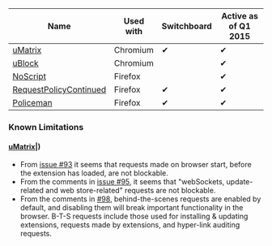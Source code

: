 |Name|Used with|Switchboard|Active as of Q1 2015|
|----|---------|-----------|--------------------|
|[uMatrix](https://github.com/gorhill/uMatrix)|Chromium|✔|✔|
|[uBlock](https://github.com/gorhill/uBlock)|Chromium| |✔|
|[NoScript](https://noscript.net/)|Firefox||✔|
|[RequestPolicyContinued](https://github.com/RequestPolicyContinued/requestpolicy)|Firefox|✔|✔|
|[Policeman](https://github.com/futpib/policeman)|Firefox|✔|✔|

### Known Limitations
#### [uMatrix](https://github.com/gorhill/uMatrix/issues/97)|)
* From [issue #93](https://github.com/gorhill/uMatrix/issues/93) it seems that requests made on browser start, before the extension has loaded, are not blockable.
* From the comments in [issue #95](https://github.com/gorhill/uMatrix/issues/95), it seems that "webSockets, update-related and web store-related" requests are not blockable.
* From the comments in [#98](https://github.com/gorhill/uMatrix/issues/98), behind-the-scenes requests are enabled by default, and disabling them will break important functionality in the browser. B-T-S requests include those used for installing & updating extensions, requests made by extensions, and hyper-link auditing requests.
